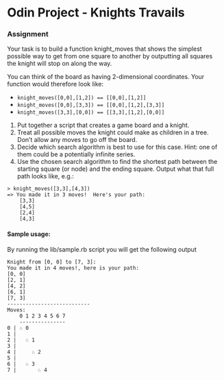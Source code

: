 # Odin Project - Knights Travails

### Assignment

Your task is to build a function knight_moves that shows the simplest possible way to get from one square to another by outputting all squares the knight will stop on along the way.

You can think of the board as having 2-dimensional coordinates. Your function would therefore look like:

* `knight_moves([0,0],[1,2]) == [[0,0],[1,2]]`
* `knight_moves([0,0],[3,3]) == [[0,0],[1,2],[3,3]]`
* `knight_moves([3,3],[0,0]) == [[3,3],[1,2],[0,0]]`


1. Put together a script that creates a game board and a knight.
2. Treat all possible moves the knight could make as children in a tree. Don’t allow any moves to go off the board.
3. Decide which search algorithm is best to use for this case. Hint: one of them could be a potentially infinite series.
4. Use the chosen search algorithm to find the shortest path between the starting square (or node) and the ending square. Output what that full path looks like, e.g.:

```
> knight_moves([3,3],[4,3])
=> You made it in 3 moves!  Here's your path:
    [3,3]
    [4,5]
    [2,4]
    [4,3]
```

#### Sample usage:
By running the lib/sample.rb script you will get the following output

```
Knight from [0, 0] to [7, 3]:
You made it in 4 moves!, here is your path:
[0, 0]
[2, 1]
[4, 2]
[6, 1]
[7, 3]
---------------------------
Moves:
    0 1 2 3 4 5 6 7
    ---------------
0 | ♘ 0
1 |
2 |   ♘ 1
3 |
4 |     ♘ 2
5 |
6 |   ♘ 3
7 |       ♘ 4
```
